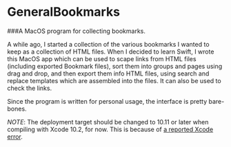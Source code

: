 # GeneralBookmarks
###A MacOS program for collecting bookmarks.

A while ago, I started a collection of the various bookmarks I wanted to keep as a collection of HTML files. When I decided to learn Swift, I wrote this MacOS app which can be used to scape links from HTML files (including exported Bookmark files), sort them into groups and pages using drag and drop, and then export them info HTML files, using search and replace templates which are assembled into the files. It can also be used to check the links.

Since the program is written for personal usage, the interface is pretty bare-bones.

_NOTE_: The deployment target should be changed to 10.11 or later when compiling with Xcode 10.2, for now. This is because of [a reported Xcode error](http://www.openradar.me/49368517). 

